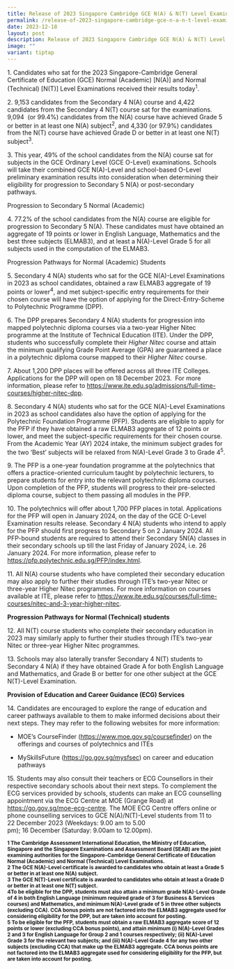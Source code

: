 ```yaml
---
title: Release of 2023 Singapore Cambridge GCE N(A) & N(T) Level Examination Results
permalink: /release-of-2023-singapore-cambridge-gce-n-a-n-t-level-examination-results/
date: 2023-12-18
layout: post
description: Release of 2023 Singapore Cambridge GCE N(A) & N(T) Level Examination Results
image: ""
variant: tiptap
---
```

<p>1. Candidates who sat for the 2023 Singapore-Cambridge General Certificate
of Education (GCE) Normal (Academic) [N(A)] and Normal (Technical) [N(T)]
Level Examinations received their results today<sup>1</sup>.</p>
<p>2. 9,153 candidates from the Secondary 4 N(A) course and 4,422 candidates
from the Secondary 4 N(T) course sat for the examinations. 9,094&nbsp;
(or 99.4%) candidates from the N(A) course have achieved Grade 5 or better
in at least one N(A) subject<sup>2</sup>, and 4,330 (or 97.9%) candidates
from the N(T) course have achieved Grade D or better in at least one N(T)
subject<sup>3</sup>.&nbsp;</p>
<p>3. This year,&nbsp;49% of the school candidates from the N(A) course sat
for subjects in the GCE Ordinary Level (GCE O-Level) examinations. Schools
will take their combined GCE N(A)-Level and school-based O-Level preliminary
examination results into consideration when determining their eligibility
for progression to Secondary 5 N(A) or post-secondary pathways.&nbsp;</p>
<p>Progression to Secondary 5 Normal (Academic)</p>
<p>4.&nbsp;77.2% of the school candidates from the N(A) course are eligible
for progression to Secondary 5 N(A). These candidates must have obtained
an aggregate of 19 points or lower in English Language, Mathematics and
the best three subjects (ELMAB3), and at least a N(A)-Level Grade 5 for
all subjects used in the computation of the ELMAB3.&nbsp;&nbsp;</p>
<p>Progression Pathways for Normal (Academic) Students</p>
<p>5. Secondary 4 N(A) students who sat for the GCE N(A)-Level Examinations
in 2023 as school candidates, obtained a raw ELMAB3 aggregate of 19 points
or lower<sup>4</sup>, and met subject-specific entry requirements for their
chosen course will have the option of applying for the Direct-Entry-Scheme
to Polytechnic Programme (DPP).&nbsp;</p>
<p>6. The DPP prepares Secondary 4 N(A) students for progression into mapped
polytechnic diploma courses via a two-year Higher Nitec programme at the
Institute of Technical Education (ITE). Under the DPP, students who successfully
complete their <em>Higher Nitec</em> course and attain the minimum qualifying
Grade Point Average (GPA) are guaranteed a place in a polytechnic diploma
course mapped to their <em>Higher Nitec</em> course.&nbsp;</p>
<p>7. About 1,200 DPP places will be offered across all three ITE Colleges.
Applications for the DPP will open on 18 December 2023.&nbsp; For more
information, please refer to&nbsp;<a href="https://www.ite.edu.sg/admissions/full-time-courses/higher-nitec-dpp" rel="noopener noreferrer nofollow" target="_blank">https://www.ite.edu.sg/admissions/full-time-courses/higher-nitec-dpp</a>.</p>
<p>8. Secondary 4 N(A) students who sat for the GCE N(A)-Level Examinations
in 2023 as school candidates also have the option of applying for the Polytechnic
Foundation Programme (PFP). Students are eligible to apply for the PFP
if they have obtained a raw ELMAB3 aggregate of 12 points or lower, and
meet the subject-specific requirements for their chosen course. From the&nbsp;Academic
Year (AY) 2024 intake, the minimum subject grades for the two ‘Best’ subjects
will be relaxed from N(A)-Level Grade 3 to Grade 4<sup>5</sup>.</p>
<p>9. The PFP is a one-year foundation programme at the polytechnics that
offers a practice-oriented curriculum taught by polytechnic lecturers,
to prepare students for entry into the relevant polytechnic diploma courses.
Upon completion of the PFP, students will progress to their pre-selected
diploma course, subject to them passing all modules in the PFP.</p>
<p>10. The polytechnics will offer about 1,700 PFP places in total. Applications
for the PFP will open in January 2024, on the day of the GCE O-Level Examination
results release. Secondary 4 N(A) students who intend to apply for the
PFP should first progress to Secondary 5 on 2 January 2024. All PFP-bound
students are required to attend their Secondary 5N(A) classes in their
secondary schools up till the last Friday of January 2024, i.e. 26 January
2024. For more information, please refer to <a href="https://pfp.polytechnic.edu.sg/PFP/index.html" rel="noopener noreferrer nofollow" target="_blank">https://pfp.polytechnic.edu.sg/PFP/index.html</a>.</p>
<p>11. All N(A) course students who have completed their secondary education
may also apply to further their studies through ITE’s two-year Nitec or
three-year Higher Nitec programmes. For more information on courses available
at ITE, please refer to&nbsp;<a href="https://www.ite.edu.sg/courses/full-time-courses/nitec-and-3-year-higher-nitec" rel="noopener noreferrer nofollow" target="_blank">https://www.ite.edu.sg/courses/full-time-courses/nitec-and-3-year-higher-nitec</a>.</p>
<p><strong>Progression Pathways for Normal (Technical) students</strong>
</p>
<p>12. All N(T) course students who complete their secondary education in
2023 may similarly apply to further their studies through ITE’s two-year
Nitec or three-year Higher Nitec programmes.</p>
<p>13. Schools may also laterally transfer Secondary 4 N(T) students to Secondary
4 N(A) if they have obtained Grade A for both English Language and Mathematics,
and Grade B or better for one other subject at the GCE N(T)-Level Examination.</p>
<p><strong>Provision of Education and Career Guidance (ECG) Services</strong>
</p>
<p>14.&nbsp;Candidates are encouraged to explore the range of education and
career pathways available to them to make informed decisions about their
next steps. They may refer to the following websites for more information:</p>
<ul data-tight="true" class="tight">
<li>
<p>MOE’s CourseFinder (<a href="https://www.moe.gov.sg/coursefinder" rel="noopener noreferrer nofollow" target="_blank">https://www.moe.gov.sg/coursefinder</a>)
on the offerings and courses of polytechnics and ITEs</p>
</li>
<li>
<p>MySkillsFuture (<a href="https://go.gov.sg/mysfsec" rel="noopener noreferrer nofollow" target="_blank">https://go.gov.sg/mysfsec</a>) on career
and education pathways</p>
</li>
</ul>
<p>15. Students may also consult their teachers or ECG Counsellors in their
respective secondary schools about their next steps. To complement the
ECG services provided by schools, students can make an ECG counselling
appointment via the ECG Centre at MOE (Grange Road) at <a href="https://go.gov.sg/moe-ecg-centre" rel="noopener noreferrer nofollow" target="_blank">https://go.gov.sg/moe-ecg-centre</a>.
The MOE ECG Centre offers online or phone counselling services to GCE N(A)/N(T)-Level
students from&nbsp;11 to 22&nbsp;December&nbsp;2023&nbsp;(Weekdays: 9.00
am to 5.00 pm);&nbsp;16&nbsp;December&nbsp;(Saturday: 9.00am to 12.00pm).</p>
<p><strong><sub>1 The Cambridge Assessment International Education, the Ministry of Education, Singapore and the Singapore Examinations and Assessment Board (SEAB) are the joint examining authorities for the Singapore-Cambridge General Certificate of Education Normal (Academic) and Normal (Technical) Level Examinations.</sub></strong>
<br><strong><sub>2 The GCE N(A)-Level certificate is awarded to candidates who obtain at least a Grade 5 or better in at least one N(A) subject.</sub></strong>
<br><strong><sub>3 The GCE N(T)-Level certificate is awarded to candidates who obtain at least a Grade D or better in at least one N(T) subject.&nbsp;</sub></strong>
<br><strong><sub>4To be eligible for the DPP, students must also attain a minimum grade N(A)-Level Grade of 4 in both English Language (minimum required grade of 3 for Business &amp; Services courses) and Mathematics, and minimum N(A)-Level grade of 5 in three other subjects (excluding CCA). CCA bonus points are not factored into the ELMAB3 aggregate used for considering eligibility for the DPP, but are taken into account for posting.&nbsp;</sub></strong>
<br><strong><sub>5 To be eligible for the PFP, students must obtain a raw ELMAB3 aggregate score of 12 points or lower (excluding CCA bonus points), and attain minimum (i) N(A)-Level Grades 2 and 3 for English Language for Group 2 and 1 courses respectively; (ii) N(A)-Level Grade 3 for the relevant two subjects; and (iii) N(A)-Level Grade 4 for any two other subjects (excluding CCA) that make up the ELMAB3 aggregate. CCA bonus points are not factored into the ELMAB3 aggregate used for considering eligibility for the PFP, but are taken into account for posting.</sub></strong>
</p>
<p></p>